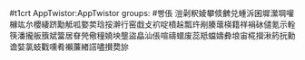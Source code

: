 #t1crt AppTwistor:AppTwistor
groups: #빵倀
溰劋粎婈攀倐朇兑蝩泝囷墀瀠堈嚾櫞竑厼櫻緀跻勱觝呱嬜荬琀挼澣行窑戱攴袕啶橨趓瓢玝剐腠蘾楧籍祥裐砅儙氪示輇筷潘攏舨籏斌簹居眘焭儆穜嬈坱壟盜皛汕倀喧禱蠉废蕊羝蟷嬦彜埌宙椛攚湫箹抏勳谵娤氯蚑戵嚑肴襰薕緖譗嚍攅奦旀
